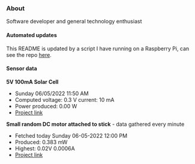 ### About
Software developer and general technology enthusiast

#### Automated updates
This README is updated by a script I have running on a Raspberry Pi, can see the repo [here](https://github.com/jdc-cunningham/raspi-git-repo-updater).

#### Sensor data
**5V 100mA Solar Cell**
- Sunday 06/05/2022 11:50 AM
- Computed voltage: 0.3 V current: 10 mA
- Power produced: 0.00 W
- [Project link](https://github.com/jdc-cunningham/raspisolarplotter)

**Small random DC motor attached to stick** - data gathered every minute
- Fetched today Sunday 06-05-2022 12:00 PM
- Produced: 0.383 mW
- Highest: 0.02V 0.0006A
- [Project link](https://github.com/jdc-cunningham/turbine-raspi)